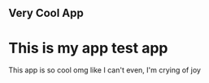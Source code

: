 ## Very Cool App
# This is my app test app
This app is so cool omg like I can't even, I'm crying of joy